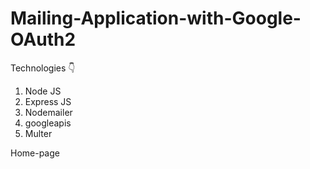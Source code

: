 # Mailing-Application-with-Google-OAuth2

Technologies 👇

1. Node JS
2. Express JS
3. Nodemailer
4. googleapis
5. Multer

Home-page

